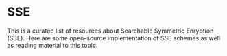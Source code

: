 # SSE
This is a curated list of resources about Searchable Symmetric Enryption (SSE). Here are some open-source implementation of SSE schemes as well as reading material to this topic.
